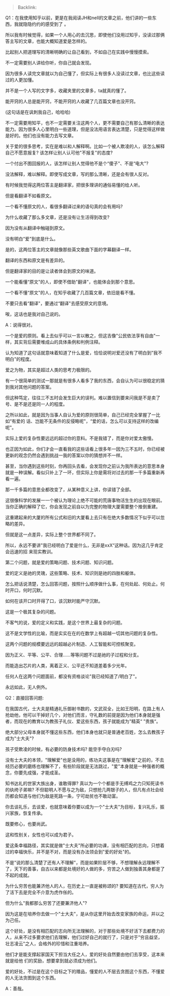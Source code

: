 > Backlink: 

Q1：在我使用知乎以前，更是在我阅读JH和nell的文章之前，他们讲的一些东西，我就隐隐约约的感受到了 。

所以我有时候觉得，如果一个人用心的去沉思，即使他们没用过知乎，没读过那俩答主写的文章，也能大概知道爱是怎样的。

比起别人把道理写的清晰明确的让自己看到，不如自己在实践中慢慢摸索。

不一定需要别人讲给你听，你自己就会发现。

因为很多人读完文章就以为自己懂了，但实际上有很多人没读过文章，也比这些读过的人更加懂。

并不是一个人写的文字多，收藏夹里的文章多，ta就真的懂了。

能开窍的人总是能开窍，不能开窍的人收藏了几百篇文章也没开窍。

(这句话是在讽刺我自己，哈哈哈)

不一定需要用知平，也不一定需要关注这两个人，更不需要自己有那么清晰的表达能力。因为很多人心里明白一些道理，但是没法用语言表达清楚，只是觉得这样做是好的。他们也没有能力去写文章。

关于爱的很多思考，实在是难以和人解释啊。比如一个被人欺凌的人，该怎么解释自己不愿意报复? 该怎样让别人认可他"不报复"的态度?

一个付出不图回报的人，该怎样让别人觉得他不是个“傻子"、不是“电大"?

没法解释，难以解释。即使写成文章，写的那么清晰，还是会有很人反对。

有时候我觉得这两位答主是翻译家，把很多理讲的通俗易懂的给人听。

但是看翻译不如看原文。

一个看不懂原文的人，看很多翻译过来的语句真的会有用吗?

为什么收藏了那么多文章，还是没有让生活得到改变?

因为没有从翻译中触碰到原文。

没有明白“爱"到底是什么。

是的，这两位答主的文章就像那些英文歌曲下面的字幕翻译一样。

翻译的东西和原文是有差异的。

但是翻译家的目的是让读者体会到原文的味道。

一个能看懂“原文"的人，即使不借助"翻译"，也能体会到那个意思。

一个看不懂“原文"的人，在知乎收藏了几百篇文章，依旧是看不懂。

不要只去看“翻译"，要通过“翻译"去感受原文的意境。

唉，这话也是我对自己说的。

A：说得很对。

一个是爱的原则。看上去似乎可以一言以散之，但这吉像"公民依法享有自由"一样，其实背后需要堆成山的具体条例和判例注释。

认为知道了这句话就意味着知道了什么是爱，恰恰说明对爱还没有了明白到”我不明白"的程度。

爱之为物，其实是超过人类的思考力极限的。

有一个很简单的测试一那就是有很多人看多了我的东西，会自认为可以很稳定的猜到我对其他问题的答案。

但这种笃定，往往三不五时会发生巨大的误判。难以置信到要来问我是不是卖了号、是不是还是同一人的程度。

之所以如此，就是因为当事人自认为爱的原则很简单，自己已经完全掌握了一比如“有爱的
话、岂能不无条件的反侵略呢"，“爱的话，怎么可以支持这样的改编呢"。

实际上爱的复杂性要远远的超过你的意料。不是我错了，而是你对爱太傲慢。

也正因为如此，你们才会一直看我的这些话看上很多年一因为三不五时，你已经被更新的观念仍然会遇到挑战一我的答案以你的猜想并不一样。

甚至，当你遇到这些时刻，你再回头去看，会发现你之前认为我所表达的意思本身就是一种误解。看似只补上了一环，但实际上你是需将对过去的那一千多篇重新再看一遍。

那一千多篇的意思全都改变了，从某种意义上讲，你读错了全部。 

这很像科学的发展一一个被认为理论上绝不可能的荒唐事物活生生的出现在眼前。当你正确的解释了它，你会发现之前自以为完整的物理大厦需要整个推倒重建。

这重建起来的大厦的所有公式和旧的大厦看上去只有在绝大多数情况下似乎可以忽略的差异。

但就是这一点差异，实际上整个世界都不同了。

所以，永远不要讲"我已经明白了爱是什么，无非是xxX“这种话。因为这几乎肯定会迅速的招
来现实教训。 

第二个问题，就是爱的策略问题、技术问题、知识问题。

爱的定义是祂的灵瑰，这些策略、技术、知识则是祂的四肢和躯体。

怎么把话说清楚，怎么回答问题，按照什么顺序做什么事，在何处起、何处止。何时开口，何时沉默。

如何在该开口时开得了口，该沉默时能严守沉默。

这是一个极其复杂的问题。

不客气的说，爱的定义和实践，是这个世界上最复杂的问题。

这不是文学性的比喻，而是实实在在的在数学上有超越一切其他问题的复杂性。

这两个问题的规模要远远的超越必片制造、人工智能和可控核聚变。

因为正义、平等、公平、合理......等等问题不过是祂的子过程和分支。 

而能造出芯片的人类，离着正义、公平还不知道差着多少光年。

任何人在这两个问题面前，都没有资格谈论"我已经知道了/明白了"。

永远如此，无人例外。

Q2：直接回答问题:

在我国古代，士大夫是精通礼乐御射书数的，文武双全，比如王阳明，在路上有人抢劫他，他可以干掉好几个，对他们而言，守礼数的前提是因为他们本身就是强者，而现在的教育以为教孩子礼仪、爱这些东西，孩子就能成为"精英“ ”贵族“。

绝大部分父母本身就不懂这些东西，他们本身也就只是普通老百姓，怎么去教孩子成为"士大夫"?

孩子受欺凌的时候，有必要的防身技术吗? 能空手夺白刃吗?

没有士大夫的本领，"理解爱"也是没用的，练功夫这事是在"理解爱"之前的，不去经历必要的磨练也理解不了，有些阶段就是无法跳过，"爱"本身就是一种强者的概念，你要先成强，才能成圣。

知书达礼的世家大族出身，谁敢得罪? 真以为一个个都是手无缚鸡之力只知死读书的纨绔子弟嘛? 不但聪明人不愿与之为敌，只想抢几两银子的人，但凡有点社会经历都会知道与他们为敌是死路一条，宁可劫贫也不敢动富。

你去谈礼乐，去谈爱，也就意味着你要以成为一个"士大夫"为目标，复兴礼乐，振兴家族，恢复传承。                  

既要修心，也要尚武。 

这和性别关，女性也可以成为君子。

爱这条幸福路径，其实就是做"士大夫"所必要的功课，没有相匹配的志向，只想着过的幸福快乐，并不是不对，而是没有办法领会到"爱的好处"的。

不是"说的那么清楚了还有人不理解"，而是如果阶层不够，不想理解永远理解不了，天下的善事，自古以来都是处境好的人做的多，穷苦之人做到独善其身都是了不起的成就。

为什么穷苦也能兼济他人的人，在历史上一直是被称颂的? 要知道在古代，穷人为了活下去是完全不介意为虎作伥的。

但为什么"我都那么穷苦了还要兼济他人"?

因为这是在培养你去做一个"士大夫"，是从你这里开始去改变家族的命运，并以之为己任。

这个好处，是没有相匹配的志向所无法理解的，对于那些处境不好活下去都费力的人，从来不过多要求他们去理解，他们过好自己的就行了，只是对于"穷且益坚，壮志凌云"之人，会格外的珍惜和注重培养。

他们才是能支撑起家国天下担当大任之人，爱的好处自然要由他们去享受，这本来就是给他
们的奖励，想要拿到就必须成为他们。

爱的好处，不过是在这个目标之下的赠品，懂爱的人不层去贪图这个东西，不懂爱的人无法贪图到这个东西。

A：善哉。
